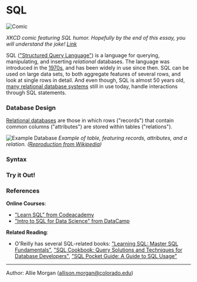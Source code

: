# SQL

![Comic](https://imgs.xkcd.com/comics/exploits_of_a_mom.png "Her daughter is named Help I'm trapped in a driver's license factory.")

_XKCD comic featuring SQL humor. Hopefully by the end of this essay, you will understand the joke! [Link](https://xkcd.com/327/)_

SQL (["Structured Query Language"](https://en.wikipedia.org/wiki/SQL)) is a language for querying, manipulating, and inserting _relational_ databases. The language was introduced in the [1970s](https://dl.acm.org/citation.cfm?doid=362384.362685), and has been widely in use since then. SQL can be used on large data sets, to both aggregate features of several rows, and look at single rows in detail. And even though, SQL is almost 50 years old, [many relational database systems](https://en.wikipedia.org/wiki/List_of_relational_database_management_systems) still in use today, handle interactions through SQL statements.

### Database Design

[Relational databases](https://en.wikipedia.org/wiki/Relational_database) are those in which rows ("records") that contain common columns ("attributes") are stored within tables ("relations").

![Example Database](https://docs.google.com/drawings/d/1WOEc4p5we1EjrMbnx9U9MOh6OGUMokpu54x_0bU1hZs/edit?usp=sharing "Example Database")
_Example of table, featuring records, attributes, and a relation. ([Reproduction from Wikipedia](https://en.wikipedia.org/wiki/Relational_database))_

### Syntax



### Try it Out!



### References

**Online Courses**:

- ["Learn SQL" from Codeacademy](https://www.codecademy.com/learn/learn-sql)
- ["Intro to SQL for Data Science" from DataCamp](https://www.datacamp.com/courses/intro-to-sql-for-data-science)

**Related Reading**:
- O'Reilly has several SQL-related books: ["Learning SQL: Master SQL Fundamentals"](http://a.co/3n8QFbu), ["SQL Cookbook: Query Solutions and Techniques for Database Developers"](http://a.co/fh2Ft2f), ["SQL Pocket Guide: A Guide to SQL Usage"](http://a.co/bQDAtQO)


---

Author: Allie Morgan (allison.morgan@colorado.edu) 